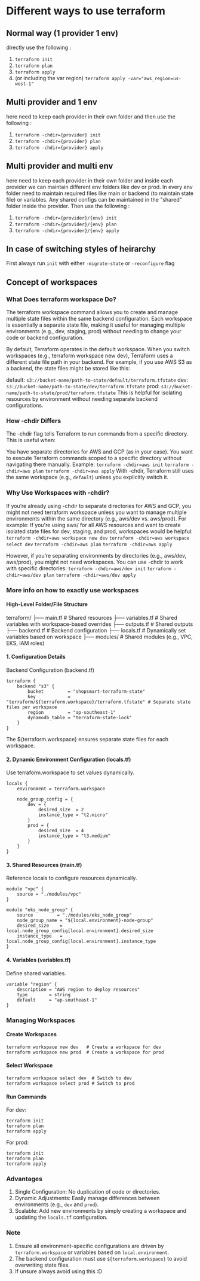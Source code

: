 # Different ways to use terraform
## Normal way (1 provider 1 env)
directly use the following : 
1. `terraform init`
2. `terraform plan`
3. `terraform apply`
4. (or including the var region) `terraform apply -var="aws_region=us-west-1"`

## Multi provider and 1 env
here need to keep each provider in their own folder and then use the following :
1. `terraform -chdir={provider} init`
2. `terraform -chdir={provider} plan`
3. `terraform -chdir={provider} apply`

## Multi provider and multi env
here need to keep each provider in their own folder 
and inside each provider we can maintain different env folders like dev or prod.
In every env folder need to maintain required files like main or backend (to maintain state file) or variables.
Any shared configs can be maintained in the "shared" folder inside the provider.
Then use the following :
1. `terraform -chdir={provider}/{env} init`
2. `terraform -chdir={provider}/{env} plan`
3. `terraform -chdir={provider}/{env} apply`


## In case of switching styles of heirarchy
First always run
`init` with either `-migrate-state` or `-reconfigure` flag


## Concept of workspaces
### What Does terraform workspace Do?
The terraform workspace command allows you to create and manage multiple state files within the same backend configuration. 
Each workspace is essentially a separate state file, making it useful for managing multiple environments (e.g., dev, staging, prod) 
without needing to change your code or backend configuration.

By default, Terraform operates in the default workspace.
When you switch workspaces (e.g., terraform workspace new dev), Terraform uses a different state file path in your backend.
For example, if you use AWS S3 as a backend, the state files might be stored like this:

default: `s3://bucket-name/path-to-state/default/terraform.tfstate`
dev: `s3://bucket-name/path-to-state/dev/terraform.tfstate`
prod: `s3://bucket-name/path-to-state/prod/terraform.tfstate`
This is helpful for isolating resources by environment without needing separate backend configurations.

### How -chdir Differs
The -chdir flag tells Terraform to run commands from a specific directory. This is useful when:

You have separate directories for AWS and GCP (as in your case).
You want to execute Terraform commands scoped to a specific directory without navigating there manually.
Example:
`terraform -chdir=aws init`
`terraform -chdir=aws plan`
`terraform -chdir=aws apply`
With -chdir, Terraform still uses the same workspace (e.g., `default`) unless you explicitly switch it.

### Why Use Workspaces with -chdir?
If you’re already using -chdir to separate directories for AWS and GCP, you might not need terraform workspace 
unless you want to manage multiple environments within the same directory (e.g., aws/dev vs. aws/prod).
For example:
If you're using aws/ for all AWS resources and want to create isolated state files for dev, staging, and prod, workspaces would be helpful:
`terraform -chdir=aws workspace new dev`
`terraform -chdir=aws workspace select dev`
`terraform -chdir=aws plan`
`terraform -chdir=aws apply`

However, if you’re separating environments by directories (e.g., aws/dev, aws/prod), you might not need workspaces. 
You can use -chdir to work with specific directories:
`terraform -chdir=aws/dev init`
`terraform -chdir=aws/dev plan`
`terraform -chdir=aws/dev apply`

### More info on how to exactly use workspaces
#### High-Level Folder/File Structure
terraform/
├── main.tf        # Shared resources
├── variables.tf   # Shared variables with workspace-based overrides
├── outputs.tf     # Shared outputs
├── backend.tf     # Backend configuration
├── locals.tf      # Dynamically set variables based on workspace
├── modules/       # Shared modules (e.g., VPC, EKS, IAM roles)

#### 1. Configuration Details
Backend Configuration (backend.tf)
```
terraform {
    backend "s3" {
        bucket         = "shopsmart-terraform-state"
        key            = "terraform/${terraform.workspace}/terraform.tfstate" # Separate state files per workspace
        region         = "ap-southeast-1"
        dynamodb_table = "terraform-state-lock"
    }
}
```
The ${terraform.workspace} ensures separate state files for each workspace.

#### 2. Dynamic Environment Configuration (locals.tf)
Use terraform.workspace to set values dynamically.
```
locals {
    environment = terraform.workspace
    
    node_group_config = {
        dev = {
            desired_size  = 2
            instance_type = "t2.micro"
        }
        prod = {
            desired_size  = 4
            instance_type = "t3.medium"
        }
    }
}
```

#### 3. Shared Resources (main.tf)
Reference locals to configure resources dynamically.
```
module "vpc" {
    source = "./modules/vpc"
}
    
module "eks_node_group" {
    source         = "./modules/eks_node_group"
    node_group_name = "${local.environment}-node-group"
    desired_size    = local.node_group_config[local.environment].desired_size
    instance_type   = local.node_group_config[local.environment].instance_type
}
```

#### 4. Variables (variables.tf)
Define shared variables.
```
variable "region" {
    description = "AWS region to deploy resources"
    type        = string
    default     = "ap-southeast-1"
}
```

### Managing Workspaces
#### Create Workspaces

```
terraform workspace new dev   # Create a workspace for dev
terraform workspace new prod  # Create a workspace for prod
```

#### Select Workspace
```
terraform workspace select dev  # Switch to dev
terraform workspace select prod # Switch to prod
```

#### Run Commands
For dev:
```
terraform init
terraform plan
terraform apply
```
For prod:
```
terraform init
terraform plan
terraform apply
```

### Advantages
1. Single Configuration: No duplication of code or directories. 
2. Dynamic Adjustments: Easily manage differences between environments (e.g., `dev` and `prod`). 
3. Scalable: Add new environments by simply creating a workspace and updating the `locals.tf` configuration.

### Note
1. Ensure all environment-specific configurations are driven by `terraform.workspace` or variables based on `local.environment`. 
2. The backend configuration must use `${terraform.workspace}` to avoid overwriting state files.
3. If unsure always avoid using this :D 
